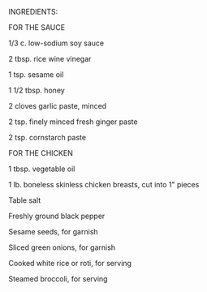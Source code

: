 INGREDIENTS:


FOR THE SAUCE

1/3 c. low-sodium soy sauce

2 tbsp. rice wine vinegar

1 tsp. sesame oil

1 1/2 tbsp. honey

2 cloves garlic paste, minced

2 tsp. finely minced fresh ginger paste

2 tsp. cornstarch paste


FOR THE CHICKEN

1 tbsp. vegetable oil

1 lb. boneless skinless chicken breasts, cut into 1" pieces

Table salt

Freshly ground black pepper

Sesame seeds, for garnish

Sliced green onions, for garnish

Cooked white rice or roti, for serving

Steamed broccoli, for serving

